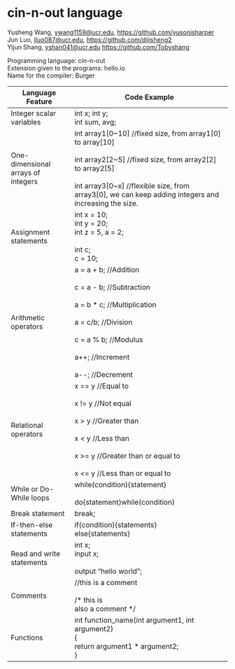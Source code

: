 # cin-n-out language
Yusheng Wang, ywang1159@ucr.edu, https://github.com/yusonisharper \
Jun Luo, jluo087@ucr.edu, https://github.com/dijisheng2 \
Yijun Shang, yshan041@ucr.edu https://github.com/Tobyshang

Programming language: cin-n-out \
Extension given to the programs: hello.io \
Name for the compiler: Burger

| Language Feature | Code Example |
| --- | --- |
| Integer scalar variables | int x; int y; <br>int sum, avg;|
| One-dimensional arrays of integers | int array1[0\~10] //fixed size, from array1[0] to array[10] <br><br>int array2[2\~5]  //fixed size, from array2[2] to array2[5]<br><br>int array3[0~x]  //flexible size, from array3[0], we can keep adding integers and increasing the size. |
|  Assignment statements | int x = 10;<br>int y = 20;<br>int z = 5, a = 2;<br><br>int c;<br>c = 10; |
| Arithmetic operators | a = a + b; //Addition <br><br>c = a - b; //Subtraction<br><br>a = b * c; //Multiplication <br><br>a = c/b; //Division <br><br>c = a % b; //Modulus <br><br>a++; //Increment <br><br>a--; //Decrement |
| Relational operators | x == y //Equal to<br><br>x != y //Not equal<br><br>x > y //Greater than<br><br>x < y //Less than<br><br>x >= y //Greater than or equal to<br><br>x <= y //Less than or equal to |
| While or Do-While loops | while(condition){statement} <br><br>do{statement}while(condition) |
| Break statement | break; |
| If-then-else statements | if(condition){statements}<br>else{statements} |
| Read and write statements | int x;<br>input x;<br><br>output “hello world”; |
| Comments | //this is a comment<br><br>/* this is <br>also a comment */ |
| Functions | int function_name(int argument1, int argument2)<br>{<br>  return argument1 * argument2;<br>} | 
